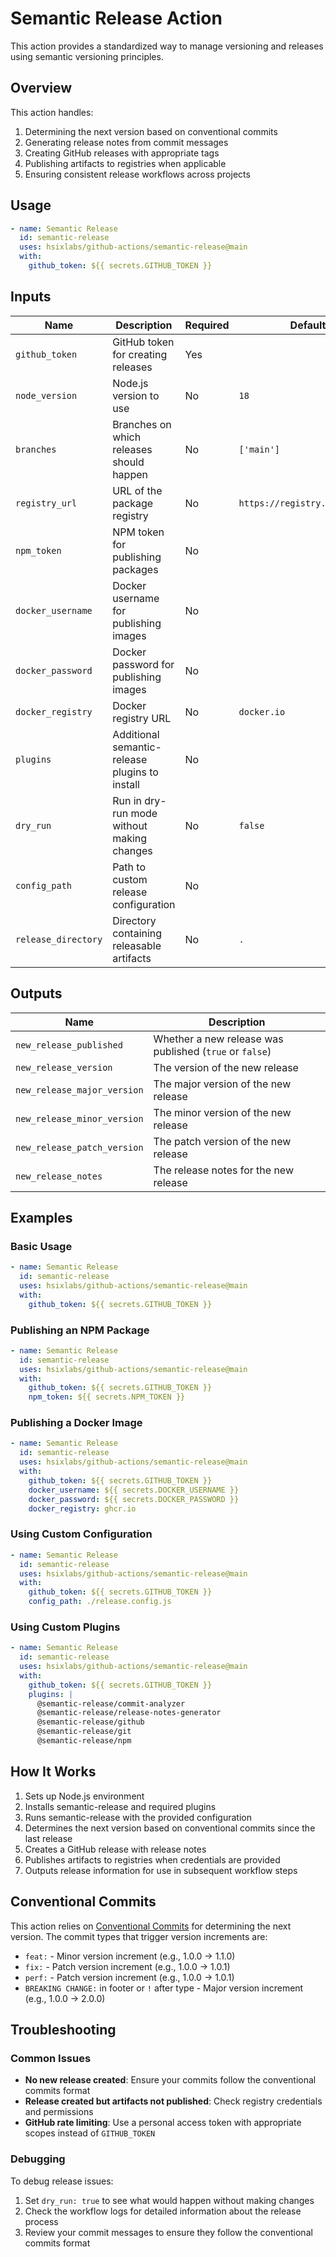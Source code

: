 # Semantic Release Action

This action provides a standardized way to manage versioning and releases using semantic versioning principles.

## Overview

This action handles:

1. Determining the next version based on conventional commits
2. Generating release notes from commit messages
3. Creating GitHub releases with appropriate tags
4. Publishing artifacts to registries when applicable
5. Ensuring consistent release workflows across projects

## Usage

```yaml
- name: Semantic Release
  id: semantic-release
  uses: hsixlabs/github-actions/semantic-release@main
  with:
    github_token: ${{ secrets.GITHUB_TOKEN }}
```

## Inputs

| Name | Description | Required | Default |
|------|-------------|----------|---------|
| `github_token` | GitHub token for creating releases | Yes | |
| `node_version` | Node.js version to use | No | `18` |
| `branches` | Branches on which releases should happen | No | `['main']` |
| `registry_url` | URL of the package registry | No | `https://registry.npmjs.org/` |
| `npm_token` | NPM token for publishing packages | No | |
| `docker_username` | Docker username for publishing images | No | |
| `docker_password` | Docker password for publishing images | No | |
| `docker_registry` | Docker registry URL | No | `docker.io` |
| `plugins` | Additional semantic-release plugins to install | No | |
| `dry_run` | Run in dry-run mode without making changes | No | `false` |
| `config_path` | Path to custom release configuration | No | |
| `release_directory` | Directory containing releasable artifacts | No | `.` |

## Outputs

| Name | Description |
|------|-------------|
| `new_release_published` | Whether a new release was published (`true` or `false`) |
| `new_release_version` | The version of the new release |
| `new_release_major_version` | The major version of the new release |
| `new_release_minor_version` | The minor version of the new release |
| `new_release_patch_version` | The patch version of the new release |
| `new_release_notes` | The release notes for the new release |

## Examples

### Basic Usage

```yaml
- name: Semantic Release
  id: semantic-release
  uses: hsixlabs/github-actions/semantic-release@main
  with:
    github_token: ${{ secrets.GITHUB_TOKEN }}
```

### Publishing an NPM Package

```yaml
- name: Semantic Release
  id: semantic-release
  uses: hsixlabs/github-actions/semantic-release@main
  with:
    github_token: ${{ secrets.GITHUB_TOKEN }}
    npm_token: ${{ secrets.NPM_TOKEN }}
```

### Publishing a Docker Image

```yaml
- name: Semantic Release
  id: semantic-release
  uses: hsixlabs/github-actions/semantic-release@main
  with:
    github_token: ${{ secrets.GITHUB_TOKEN }}
    docker_username: ${{ secrets.DOCKER_USERNAME }}
    docker_password: ${{ secrets.DOCKER_PASSWORD }}
    docker_registry: ghcr.io
```

### Using Custom Configuration

```yaml
- name: Semantic Release
  id: semantic-release
  uses: hsixlabs/github-actions/semantic-release@main
  with:
    github_token: ${{ secrets.GITHUB_TOKEN }}
    config_path: ./release.config.js
```

### Using Custom Plugins

```yaml
- name: Semantic Release
  id: semantic-release
  uses: hsixlabs/github-actions/semantic-release@main
  with:
    github_token: ${{ secrets.GITHUB_TOKEN }}
    plugins: |
      @semantic-release/commit-analyzer
      @semantic-release/release-notes-generator
      @semantic-release/github
      @semantic-release/git
      @semantic-release/npm
```

## How It Works

1. Sets up Node.js environment
2. Installs semantic-release and required plugins
3. Runs semantic-release with the provided configuration
4. Determines the next version based on conventional commits since the last release
5. Creates a GitHub release with release notes
6. Publishes artifacts to registries when credentials are provided
7. Outputs release information for use in subsequent workflow steps

## Conventional Commits

This action relies on [Conventional Commits](https://www.conventionalcommits.org/) for determining the next version. The commit types that trigger version increments are:

- `feat:` - Minor version increment (e.g., 1.0.0 → 1.1.0)
- `fix:` - Patch version increment (e.g., 1.0.0 → 1.0.1)
- `perf:` - Patch version increment (e.g., 1.0.0 → 1.0.1)
- `BREAKING CHANGE:` in footer or `!` after type - Major version increment (e.g., 1.0.0 → 2.0.0)

## Troubleshooting

### Common Issues

- **No new release created**: Ensure your commits follow the conventional commits format
- **Release created but artifacts not published**: Check registry credentials and permissions
- **GitHub rate limiting**: Use a personal access token with appropriate scopes instead of `GITHUB_TOKEN`

### Debugging

To debug release issues:

1. Set `dry_run: true` to see what would happen without making changes
2. Check the workflow logs for detailed information about the release process
3. Review your commit messages to ensure they follow the conventional commits format
